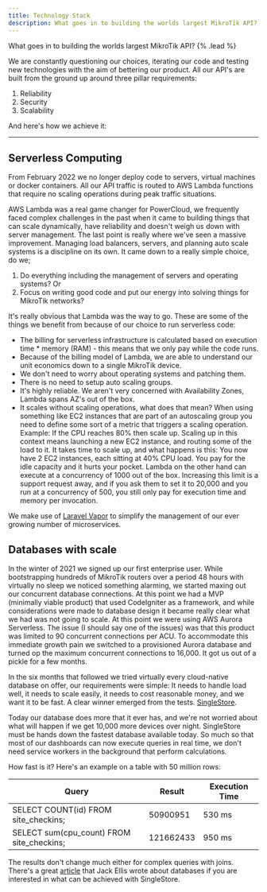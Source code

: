 ```yaml
---
title: Technology Stack
description: What goes in to building the worlds largest MikroTik API?
---
```


What goes in to building the worlds largest MikroTik API? {% .lead %}

We are constantly questioning our choices, iterating our code and testing new technologies with the aim of bettering our product. All our API's are built from the ground up around three pillar requirements:

1. Reliability
2. Security
3. Scalability

And here's how we achieve it:

---


## Serverless Computing
From February 2022 we no longer deploy code to servers, virtual machines or docker containers. All our API traffic is routed to AWS Lambda functions that require no scaling operations during peak traffic situations. 

AWS Lambda was a real game changer for PowerCloud, we frequently faced complex challenges in the past when it came to building things that can scale dynamically, have reliability and doesn't weigh us down with server management. The last point is really where we've seen a massive improvement. Managing load balancers, servers, and planning auto scale systems is a discipline on its own. It came down to a really simple choice, do we;

1. Do everything including the management of servers and operating systems? Or
2. Focus on writing good code and put our energy into solving things for MikroTik networks?

It's really obvious that Lambda was the way to go. These are some of the things we benefit from because of our choice to run serverless code:

* The billing for serverless infrastructure is calculated based on execution time * memory (RAM) - this means that we only pay while the code runs.
* Because of the billing model of Lambda, we are able to understand our unit economics down to a single MikroTik device.
* We don't need to worry about operating systems and patching them.
* There is no need to setup auto scaling groups.
* It's highly reliable. We aren't very concerned with Availability Zones, Lambda spans AZ's out of the box.
* It scales without scaling operations, what does that mean? When using something like EC2 instances that are part of an autoscaling group you need to define some sort of a metric that triggers a scaling operation. Example: If the CPU reaches 80% then scale up. Scaling up in this context means launching a new EC2 instance, and routing some of the load to it. It takes time to scale up, and what happens is this: You now have 2 EC2 instances, each sitting at 40% CPU load. You pay for the idle capacity and it hurts your pocket. Lambda on the other hand can execute at a concurrency of 1000 out of the box. Increasing this limit is a support request away, and if you ask them to set it to 20,000 and you run at a concurrency of 500, you still only pay for execution time and memory per invocation.

We make use of [Laravel Vapor](https://vapor.laravel.com/) to simplify the management of our ever growing number of microservices.

## Databases with scale
In the winter of 2021 we signed up our first enterprise user. While bootstrapping hundreds of MikroTik routers over a period 48 hours with virtually no sleep we noticed something alarming, we started maxing out our concurrent database connections. At this point we had a MVP (minimally viable product) that used CodeIgniter as a framework, and while considerations were made to database design it became really clear what we had was not going to scale. At this point we were using AWS Aurora Serverless. The issue (I should say one of the issues) was that this product was limited to 90 concurrent connections per ACU. To accommodate this immediate growth pain we switched to a provisioned Aurora database and turned op the maximum concurrent connections to 16,000. It got us out of a pickle for a few months.

In the six months that followed we tried virtually every cloud-native database on offer, our requirements were simple: It needs to handle load well, it needs to scale easily, it needs to cost reasonable money, and we want it to be fast. A clear winner emerged from the tests. [SingleStore](https://www.singlestore.com/).

Today our database does more that it ever has, and we're not worried about what will happen if we get 10,000 more devices over night. SingleStore must be hands down the fastest database available today. So much so that most of our dashboards can now execute queries in real time, we don't need service workers in the background that perform calculations.

How fast is it? Here's an example on a table with 50 million rows:

| Query | Result | Execution Time |
|-------|--------|----------------|
| SELECT COUNT(id) FROM site_checkins; | 50900951 | 530 ms |
| SELECT sum(cpu_count) FROM site_checkins; | 121662433 | 950 ms |

The results don't change much either for complex queries with joins. There's a great [article](https://usefathom.com/blog/worlds-fastest-analytics) that Jack Ellis wrote about databases if you are interested in what can be achieved with SingleStore.

